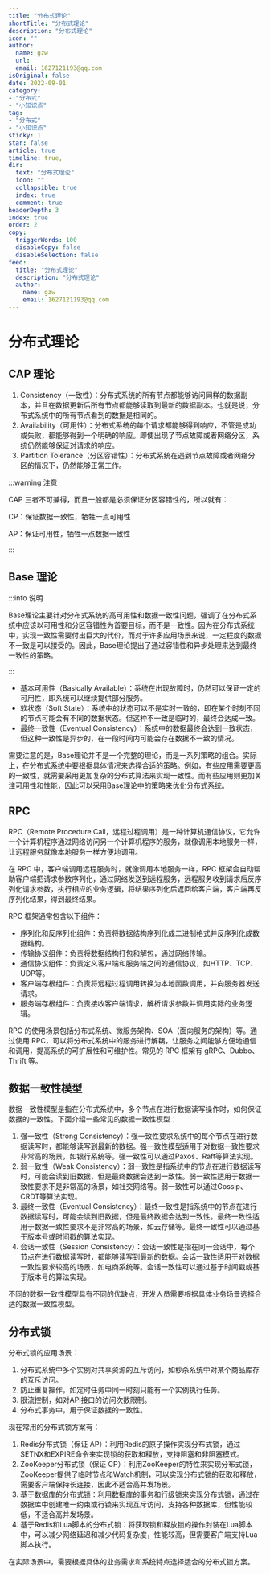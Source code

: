```yaml
---
title: "分布式理论"
shortTitle: "分布式理论"
description: "分布式理论"
icon: ""
author: 
  name: gzw
  url: 
  email: 1627121193@qq.com
isOriginal: false
date: 2022-09-01
category: 
- "分布式"
- "小知识点"
tag:
- "分布式"
- "小知识点"
sticky: 1
star: false
article: true
timeline: true,
dir:
  text: "分布式理论"
  icon: ""
  collapsible: true
  index: true
  comment: true
headerDepth: 3
index: true
order: 2
copy:
  triggerWords: 100
  disableCopy: false
  disableSelection: false
feed:
  title: "分布式理论"
  description: "分布式理论"
  author:
    name: gzw
    email: 1627121193@qq.com
---
```






# 分布式理论



## CAP 理论

1. Consistency（一致性）：分布式系统的所有节点都能够访问同样的数据副本，并且在数据更新后所有节点都能够读取到最新的数据副本。也就是说，分布式系统中的所有节点看到的数据是相同的。
2. Availability（可用性）：分布式系统的每个请求都能够得到响应，不管是成功或失败，都能够得到一个明确的响应。即使出现了节点故障或者网络分区，系统仍然能够保证对请求的响应。
3. Partition Tolerance（分区容错性）：分布式系统在遇到节点故障或者网络分区的情况下，仍然能够正常工作。

:::warning 注意

CAP 三者不可兼得，而且一般都是必须保证分区容错性的，所以就有：

CP：保证数据一致性，牺牲一点可用性

AP：保证可用性，牺牲一点数据一致性

:::



## Base 理论

:::info 说明

Base理论主要针对分布式系统的高可用性和数据一致性问题，强调了在分布式系统中应该以可用性和分区容错性为首要目标，而不是一致性。因为在分布式系统中，实现一致性需要付出巨大的代价，而对于许多应用场景来说，一定程度的数据不一致是可以接受的。因此，Base理论提出了通过容错性和异步处理来达到最终一致性的策略。

:::

- 基本可用性（Basically Available）：系统在出现故障时，仍然可以保证一定的可用性，即系统可以继续提供部分服务。
- 软状态（Soft State）：系统中的状态可以不是实时一致的，即在某个时刻不同的节点可能会有不同的数据状态。但这种不一致是临时的，最终会达成一致。
- 最终一致性（Eventual Consistency）：系统中的数据最终会达到一致状态，但这种一致性是异步的，在一段时间内可能会存在数据不一致的情况。

需要注意的是，Base理论并不是一个完整的理论，而是一系列策略的组合。实际上，在分布式系统中要根据具体情况来选择合适的策略。例如，有些应用需要更高的一致性，就需要采用更加复杂的分布式算法来实现一致性。而有些应用则更加关注可用性和性能，因此可以采用Base理论中的策略来优化分布式系统。





## RPC

RPC（Remote Procedure Call，远程过程调用）是一种计算机通信协议，它允许一个计算机程序通过网络访问另一个计算机程序的服务，就像调用本地服务一样，让远程服务就像本地服务一样方便地调用。

在 RPC 中，客户端调用远程服务时，就像调用本地服务一样，RPC 框架会自动帮助客户端把请求参数序列化，通过网络发送到远程服务，远程服务收到请求后反序列化请求参数，执行相应的业务逻辑，将结果序列化后返回给客户端，客户端再反序列化结果，得到最终结果。

RPC 框架通常包含以下组件：

- 序列化和反序列化组件：负责将数据结构序列化成二进制格式并反序列化成数据结构。
- 传输协议组件：负责将数据结构打包和解包，通过网络传输。
- 通信协议组件：负责定义客户端和服务端之间的通信协议，如HTTP、TCP、UDP等。
- 客户端存根组件：负责将远程过程调用转换为本地函数调用，并向服务器发送请求。
- 服务端存根组件：负责接收客户端请求，解析请求参数并调用实际的业务逻辑。

RPC 的使用场景包括分布式系统、微服务架构、SOA（面向服务的架构）等。通过使用 RPC，可以将分布式系统中的服务进行解耦，让服务之间能够方便地通信和调用，提高系统的可扩展性和可维护性。常见的 RPC 框架有 gRPC、Dubbo、Thrift 等。





## 数据一致性模型

数据一致性模型是指在分布式系统中，多个节点在进行数据读写操作时，如何保证数据的一致性。下面介绍一些常见的数据一致性模型：

1. 强一致性（Strong Consistency）：强一致性要求系统中的每个节点在进行数据读写时，都能够读写到最新的数据。强一致性模型适用于对数据一致性要求非常高的场景，如银行系统等。强一致性可以通过Paxos、Raft等算法实现。
2. 弱一致性（Weak Consistency）：弱一致性是指系统中的节点在进行数据读写时，可能会读到旧数据，但是最终数据会达到一致性。弱一致性适用于数据一致性要求不是非常高的场景，如社交网络等。弱一致性可以通过Gossip、CRDT等算法实现。
3. 最终一致性（Eventual Consistency）：最终一致性是指系统中的节点在进行数据读写时，可能会读到旧数据，但是最终数据会达到一致性。最终一致性适用于数据一致性要求不是非常高的场景，如云存储等。最终一致性可以通过基于版本号或时间戳的算法实现。
4. 会话一致性（Session Consistency）：会话一致性是指在同一会话中，每个节点在进行数据读写时，都能够读写到最新的数据。会话一致性适用于对数据一致性要求较高的场景，如电商系统等。会话一致性可以通过基于时间戳或基于版本号的算法实现。

不同的数据一致性模型具有不同的优缺点，开发人员需要根据具体业务场景选择合适的数据一致性模型。







## 分布式锁

分布式锁的应用场景：

1. 分布式系统中多个实例对共享资源的互斥访问，如秒杀系统中对某个商品库存的互斥访问。
2. 防止重复操作，如定时任务中同一时刻只能有一个实例执行任务。
3. 限流控制，如对API接口的访问次数限制。
4. 分布式事务中，用于保证数据的一致性。

现在常用的分布式锁方案有：

1. Redis分布式锁（保证 AP）：利用Redis的原子操作实现分布式锁，通过SETNX和EXPIRE命令来实现锁的获取和释放，支持阻塞和非阻塞模式。
2. ZooKeeper分布式锁（保证 CP）：利用ZooKeeper的特性来实现分布式锁，ZooKeeper提供了临时节点和Watch机制，可以实现分布式锁的获取和释放，需要客户端保持长连接，因此不适合高并发场景。
3. 基于数据库的分布式锁：利用数据库的事务和行级锁来实现分布式锁，通过在数据库中创建唯一约束或行锁来实现互斥访问，支持各种数据库，但性能较低，不适合高并发场景。
4. 基于Redis和Lua脚本的分布式锁：将获取锁和释放锁的操作封装在Lua脚本中，可以减少网络延迟和减少代码复杂度，性能较高，但需要客户端支持Lua脚本执行。

在实际场景中，需要根据具体的业务需求和系统特点选择适合的分布式锁方案。

